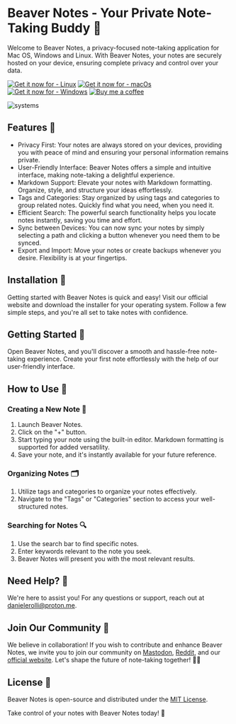 # Beaver Notes - Your Private Note-Taking Buddy 📝

Welcome to Beaver Notes, a privacy-focused note-taking application for Mac OS, Windows and Linux. With Beaver Notes, your notes are securely hosted on your device, ensuring complete privacy and control over your data.

[![Get it now for - Linux](https://img.shields.io/badge/Get_it_now_for-Linux-yellow?logo=linux&logoColor=white)](http://beavernotes.com/download.html)
[![Get it now for - macOs](https://img.shields.io/static/v1?label=Get+it+now+for&message=macOs&color=orange&logo=apple&logoColor=white)](http://beavernotes.com/download.html)
[![Get it now for - Windows](https://img.shields.io/badge/Get_it_now_for-Windows-blue?logo=windows&logoColor=white)](http://beavernotes.com/download.html)
[![Buy me a coffee](https://img.shields.io/static/v1?label=&message=Buy+me+a+coffee&color=yellow&logo=Buy+me+a+coffee&logoColor=white)](https://www.buymeacoffee.com/beavernotes)


![systems](https://github.com/Daniele-rolli/Beaver-Notes/assets/67503004/f9c6e510-3bad-4563-b6b4-5dfc7dff7caa)


## Features 🌟

- Privacy First: Your notes are always stored on your devices, providing you with peace of mind and ensuring your personal information remains private.
- User-Friendly Interface: Beaver Notes offers a simple and intuitive interface, making note-taking a delightful experience.
- Markdown Support: Elevate your notes with Markdown formatting. Organize, style, and structure your ideas effortlessly.
- Tags and Categories: Stay organized by using tags and categories to group related notes. Quickly find what you need, when you need it.
- Efficient Search: The powerful search functionality helps you locate notes instantly, saving you time and effort.
- Sync between Devices: You can now sync your notes by simply selecting a path and clicking a button whenever you need them to be synced.
- Export and Import: Move your notes or create backups whenever you desire. Flexibility is at your fingertips.

## Installation 🚀

Getting started with Beaver Notes is quick and easy! Visit our official website and download the installer for your operating system. 
Follow a few simple steps, and you're all set to take notes with confidence.

## Getting Started 🎉

Open Beaver Notes, and you'll discover a smooth and hassle-free note-taking experience. 
Create your first note effortlessly with the help of our user-friendly interface.

## How to Use 📖

### Creating a New Note 📝

1. Launch Beaver Notes.
2. Click on the "+" button.
3. Start typing your note using the built-in editor. Markdown formatting is supported for added versatility.
4. Save your note, and it's instantly available for your future reference.
   
### Organizing Notes 🗂️

1. Utilize tags and categories to organize your notes effectively.
2. Navigate to the "Tags" or "Categories" section to access your well-structured notes.
###  Searching for Notes 🔍

1. Use the search bar to find specific notes.
2. Enter keywords relevant to the note you seek.
3. Beaver Notes will present you with the most relevant results.

## Need Help? 🤔

We're here to assist you! For any questions or support, reach out at danielerolli@proton.me.

## Join Our Community 🦫

We believe in collaboration! If you wish to contribute and enhance Beaver Notes, we invite you to join our community on [Mastodon](https://mastodon.social/@Beavernotes), [Reddit](https://www.reddit.com/r/BeaverNotes/), and our [official website](https://www.beavernotes.com). Let's shape the future of note-taking together! 🚀📝

## License 📜
Beaver Notes is open-source and distributed under the [MIT License](https://github.com/Daniele-rolli/Beaver-Notes/blob/main/LICENSE).

Take control of your notes with Beaver Notes today! 🚀
